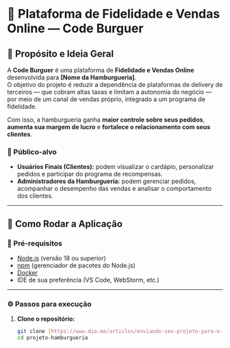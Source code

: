 # 🍔 Plataforma de Fidelidade e Vendas Online — Code Burguer  

## 📝 Propósito e Ideia Geral  
A **Code Burguer** é uma plataforma de **Fidelidade e Vendas Online** desenvolvida para **[Nome da Hamburgueria]**.  
O objetivo do projeto é reduzir a dependência de plataformas de delivery de terceiros — que cobram altas taxas e limitam a autonomia do negócio — por meio de um canal de vendas próprio, integrado a um programa de fidelidade.  

Com isso, a hamburgueria ganha **maior controle sobre seus pedidos**, **aumenta sua margem de lucro** e **fortalece o relacionamento com seus clientes**.  

### 🎯 Público-alvo  
- **Usuários Finais (Clientes):** podem visualizar o cardápio, personalizar pedidos e participar do programa de recompensas.  
- **Administradores da Hamburgueria:** podem gerenciar pedidos, acompanhar o desempenho das vendas e analisar o comportamento dos clientes.  

---

## 🚀 Como Rodar a Aplicação  

### 🔧 Pré-requisitos  
- [Node.js](https://nodejs.org/) (versão 18 ou superior)  
- [npm](https://www.npmjs.com/) (gerenciador de pacotes do Node.js)  
- [Docker](https://www.docker.com/)  
- IDE de sua preferência (VS Code, WebStorm, etc.)  

---

### ⚙️ Passos para execução  

1. **Clone o repositório:**  
   ```bash
   git clone [https://www.dio.me/articles/enviando-seu-projeto-para-o-github](https://github.com/devgbrviana/projeto-hamburgueria.git)
   cd projeto-hamburgueria
